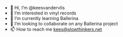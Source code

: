 - 👋 Hi, I’m @keesvandervlis
- 👀 I’m interested in vinyl records
- 🌱 I’m currently learning Ballerina
- 💞️ I’m looking to collaborate on any Ballerina project
- 📫 How to reach me kees@slowthinkers.net

<!---
keesvandervlis/keesvandervlis is a ✨ special ✨ repository because its `README.md` (this file) appears on your GitHub profile.
You can click the Preview link to take a look at your changes.
--->
